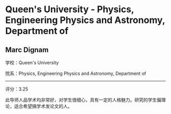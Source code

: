# Queen's University - Physics, Engineering Physics and Astronomy, Department of

## Marc Dignam

学校：Queen's University

院系：Physics, Engineering Physics and Astronomy, Department of

* * *

评分：3.25

此导师人品学术均非常好，对学生很细心，具有一定的人格魅力。研究的学生偏理论，适合希望搞学术发论文的人。